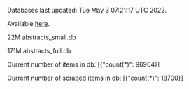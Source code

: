 Databases last updated: Tue May  3 07:21:17 UTC 2022. 

Available [here](https://github.com/cbeauhilton/ash-db/releases).


22M	abstracts_small.db

171M	abstracts_full.db

Current number of items in db:
[{"count(*)": 96904}]

Current number of scraped items in db:
[{"count(*)": 18700}]
